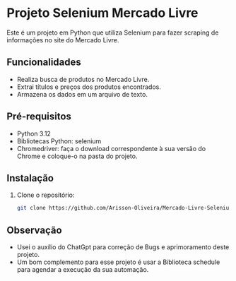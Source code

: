 # Projeto Selenium Mercado Livre

Este é um projeto em Python que utiliza Selenium para fazer scraping de informações no site do Mercado Livre.

## Funcionalidades

- Realiza busca de produtos no Mercado Livre.
- Extrai títulos e preços dos produtos encontrados.
- Armazena os dados em um arquivo de texto.

## Pré-requisitos

- Python 3.12
- Bibliotecas Python: selenium
- Chromedriver: faça o download correspondente à sua versão do Chrome e coloque-o na pasta do projeto.

## Instalação

1. Clone o repositório:
   ```bash
   git clone https://github.com/Arisson-Oliveira/Mercado-Livre-Selenium.git

## Observação

- Usei o auxílio do ChatGpt para correção de Bugs e aprimoramento deste projeto.
- Um bom complemento para esse projeto é usar a Biblioteca schedule para agendar a execução da sua automação.
